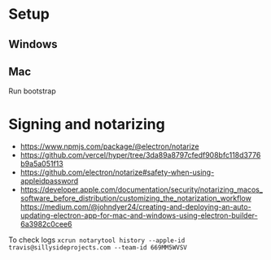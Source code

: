 # Setup

## Windows



## Mac

Run bootstrap

# Signing and notarizing

- https://www.npmjs.com/package/@electron/notarize
- https://github.com/vercel/hyper/tree/3da89a8797cfedf908bfc118d3776b9a5a051f13
- https://github.com/electron/notarize#safety-when-using-appleidpassword
- https://developer.apple.com/documentation/security/notarizing_macos_software_before_distribution/customizing_the_notarization_workflow
https://medium.com/@johndyer24/creating-and-deploying-an-auto-updating-electron-app-for-mac-and-windows-using-electron-builder-6a3982c0cee6

To check logs
`xcrun notarytool history --apple-id travis@sillysideprojects.com --team-id 669MM5WVSV`